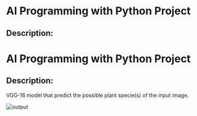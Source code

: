 # AI Programming with Python Project

## Description:
# AI Programming with Python Project

## Description:

VGG-16 model that predict the possible plant specie(s) of the input image. 

![output](https://github.com/marshall7m/udacity_plant_classifier/blob/master/Screen%20Shot%202019-05-27%20at%201.15.22%20PM.png)
